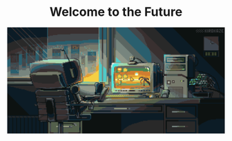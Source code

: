 <h1 align="center"> Welcome to the Future </h1>

<img src="./img/welcome.gif" alt="Welcome" align="center"></img>

<h3 align="center>  Welcome to my profile. My name is Gustavo 🌲. </h3>

